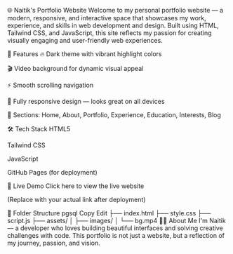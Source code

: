🌐 Naitik's Portfolio Website
Welcome to my personal portfolio website — a modern, responsive, and interactive space that showcases my work, experience, and skills in web development and design. Built using HTML, Tailwind CSS, and JavaScript, this site reflects my passion for creating visually engaging and user-friendly web experiences.

🚀 Features
🔥 Dark theme with vibrant highlight colors

🎬 Video background for dynamic visual appeal

⚡ Smooth scrolling navigation

📱 Fully responsive design — looks great on all devices

💼 Sections: Home, About, Portfolio, Experience, Education, Interests, Blog

🛠️ Tech Stack
HTML5

Tailwind CSS

JavaScript

GitHub Pages (for deployment)

📍 Live Demo
Click here to view the live website

(Replace with your actual link after deployment)

📁 Folder Structure
pgsql
Copy
Edit
├── index.html
├── style.css
├── script.js
├── assets/
│   ├── images/
│   └── bg.mp4
🙋‍♂️ About Me
I'm Naitik — a developer who loves building beautiful interfaces and solving creative challenges with code. This portfolio is not just a website, but a reflection of my journey, passion, and vision.
